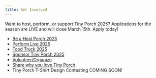 ```yaml
---
title: Get Involved
---
```

Want to host, perform, or support Tiny Porch 2025? Applications for the season are LIVE  and will close March 15th. Apply today! 

* [Be a Host Porch 2025](https://docs.google.com/forms/d/e/1FAIpQLSfJmG5uEGwHw0Fr7p_xkockqj4Yc84rF-VSfby9TckBAQqO4Q/viewform)
* [Perform Live 2025](https://docs.google.com/forms/d/e/1FAIpQLScGrFt8o3vjGmtfov_NlGEwVOcDQo_THRk3P7tWTQstXXduww/viewform)
* [Food Truck 2025](https://docs.google.com/forms/d/102oEFmnf7B9ZgYWoRdp564dfF_7q9OsJ__Rab7kpUCY/preview)
* [Sponsor Tiny Porch 2025 ](https://docs.google.com/forms/d/e/1FAIpQLSdJFBnquO909-hZ_Eylv3ohslSUt0iveuQlrzTMmJUs5YHkJw/viewform)
* [](https://docs.google.com/forms/d/e/1FAIpQLSduwdzTH3uwgCe_8TgeNmGzr8eBGRZ9ift78aLaiBgYXZd2hw/viewform)[Volunteer/Organize](https://docs.google.com/forms/d/e/1FAIpQLScJvtlYctKvynjv23Z0ISctqyaRMYQDbSMQMLS1b0ZKbOyAvA/viewform)
* [Share why you love Tiny Porch](https://docs.google.com/forms/d/11yJ2OozcirmysB926vPpDgKp1cfAR0OKM62YgnksN-U/viewform?edit_requested=true)
* Tiny Porch T-Shirt Design Contesting COMING SOON!
